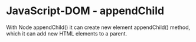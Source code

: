 # JavaScript-DOM - appendChild
 With Node appendChild() it can create new element appendChild() method, which it can add new HTML elements to a parent.



